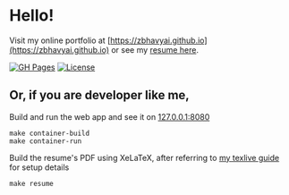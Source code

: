 # Hello!

Visit my online portfolio at [https://zbhavyai.github.io](https://zbhavyai.github.io) or see my [resume here](https://drive.google.com/file/d/10WE6XlZXNCFWb5d9cwgmPr7qyMQWUAzk/view?usp=sharing).

[![GH Pages](https://img.shields.io/github/actions/workflow/status/zbhavyai/zbhavyai.github.io/main.yml?label=GH%20Pages)](https://github.com/zbhavyai/zbhavyai.github.io/actions/workflows/main.yml)
[![License](https://img.shields.io/github/license/zbhavyai/zbhavyai.github.io?label=License)](https://github.com/zbhavyai/zbhavyai.github.io/blob/main/LICENSE)

## Or, if you are developer like me,

Build and run the web app and see it on [127.0.0.1:8080](http://127.0.0.1:8080/)

```shell
make container-build
make container-run
```

Build the resume's PDF using XeLaTeX, after referring to [my texlive guide](https://github.com/zbhavyai/containers/tree/main/texlive) for setup details

```shell
make resume
```
